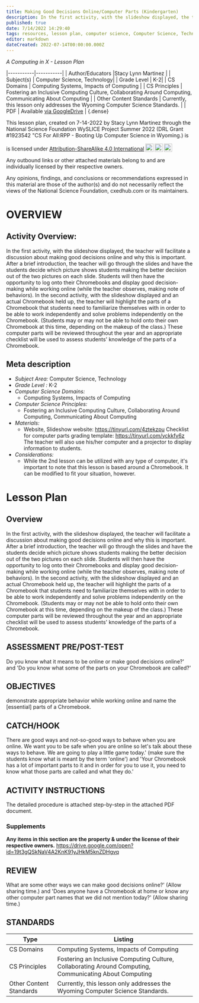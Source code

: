 ```yaml
---
title: Making Good Decisions Online/Computer Parts (Kindergarten)
description: In the first activity, with the slideshow displayed, the teacher will facilitate a discussion about making good decisions online and why this is important. After a brief introduction, the teacher will go through the slides and have the students decide which picture shows students making the better decision out of the two pictures on each slide. Students will then have the opportunity to log onto their Chromebooks and display good decision-making while working online (while the teacher observes, making note of behaviors). In the second activity, with the slideshow displayed and an actual Chromebook held up, the teacher will highlight the parts of a Chromebook that students need to familiarize themselves with in order to be able to work independently and solve problems independently on the Chromebook. (Students may or may not be able to hold onto their own Chromebook at this time, depending on the makeup of the class.) These computer parts will be reviewed throughout the year and an appropriate checklist will be used to assess students' knowledge of the parts of a Chromebook.
published: true
date: 7/14/2022 14:29:40
tags: resources, lesson plan, computer science, Computer Science, Technology 
editor: markdown
dateCreated: 2022-07-14T00:00:00.000Z
---
```

*A Computing in X - Lesson Plan*

|-----------|-----------|
| Author/Educators |Stacy Lynn Martinez |
| Subject(s) | Computer Science, Technology|
| Grade Level | K-2|
| CS Domains | Computing Systems, Impacts of Computing |
| CS Principles | Fostering an Inclusive Computing Culture, Collaborating Around Computing, Communicating About Computing |
| Other Content Standards | Currently, this lesson only addresses the Wyoming Computer Science Standards. | 
| PDF | Available [via GoogleDrive](https://drive.google.com/open?id=1q1qIYq8WVy3tE4RQT6VZ2JTTbVdLHnib) |
{.dense}






This lesson plan, created on 7-14-2022 by Stacy Lynn Martinez through the National Science Foundation WySLICE Project Summer 2022 (DRL Grant #1923542 "CS For All:RPP - Booting Up Computer Science in Wyoming.) is  <p xmlns:cc="http://creativecommons.org/ns#" >  is licensed under <a href="http://creativecommons.org/licenses/by-sa/4.0/?ref=chooser-v1" target="_blank" rel="license noopener noreferrer" style="display:inline-block;">Attribution-ShareAlike 4.0 International<img style="height:22px!important;margin-left:3px;vertical-align:text-bottom;" src="https://mirrors.creativecommons.org/presskit/icons/cc.svg?ref=chooser-v1"><img style="height:22px!important;margin-left:3px;vertical-align:text-bottom;" src="https://mirrors.creativecommons.org/presskit/icons/by.svg?ref=chooser-v1"><img style="height:22px!important;margin-left:3px;vertical-align:text-bottom;" src="https://mirrors.creativecommons.org/presskit/icons/sa.svg?ref=chooser-v1"></a></p>


Any outbound links or other attached materials belong to and are individually licensed by their respective owners. 


Any opinions, findings, and conclusions or recommendations expressed in this material are those of the author(s) and do not necessarily reflect the views of the National Science Foundation, cxedhub.com or its maintainers.


# OVERVIEW
## Activity Overview:  
In the first activity, with the slideshow displayed, the teacher will facilitate a discussion about making good decisions online and why this is important. After a brief introduction, the teacher will go through the slides and have the students decide which picture shows students making the better decision out of the two pictures on each slide. Students will then have the opportunity to log onto their Chromebooks and display good decision-making while working online (while the teacher observes, making note of behaviors). In the second activity, with the slideshow displayed and an actual Chromebook held up, the teacher will highlight the parts of a Chromebook that students need to familiarize themselves with in order to be able to work independently and solve problems independently on the Chromebook. (Students may or may not be able to hold onto their own Chromebook at this time, depending on the makeup of the class.) These computer parts will be reviewed throughout the year and an appropriate checklist will be used to assess students' knowledge of the parts of a Chromebook.
## Meta description
+ *Subject Area:* Computer Science, Technology 
+ *Grade Level :* K-2 
+ *Computer Science Domains:*
   + Computing Systems, Impacts of Computing
+ *Computer Science Principles:*
   + Fostering an Inclusive Computing Culture, Collaborating Around Computing, Communicating About Computing
+ *Materials:* 
   + Website, Slideshow website: https://tinyurl.com/4ztekzpu Checklist for computer parts grading template: https://tinyurl.com/yckkfv6z The teacher will also use his/her computer and a projector to display information to students.
+ *Considerations:*
   + While the 2nd lesson can be utilized with any type of computer, it's important to note that this lesson is based around a Chromebook. It can be modified to fit your situation, however.


# Lesson Plan
## Overview
In the first activity, with the slideshow displayed, the teacher will facilitate a discussion about making good decisions online and why this is important. After a brief introduction, the teacher will go through the slides and have the students decide which picture shows students making the better decision out of the two pictures on each slide. Students will then have the opportunity to log onto their Chromebooks and display good decision-making while working online (while the teacher observes, making note of behaviors). In the second activity, with the slideshow displayed and an actual Chromebook held up, the teacher will highlight the parts of a Chromebook that students need to familiarize themselves with in order to be able to work independently and solve problems independently on the Chromebook. (Students may or may not be able to hold onto their own Chromebook at this time, depending on the makeup of the class.) These computer parts will be reviewed throughout the year and an appropriate checklist will be used to assess students' knowledge of the parts of a Chromebook.
## ASSESSMENT PRE/POST-TEST
Do you know what it means to be online or make good decisions online?' and 'Do you know what some of the parts on your Chromebook are called?'
## OBJECTIVES
demonstrate appropriate behavior while working online and name the [essential] parts of a Chromebook.


## CATCH/HOOK
There are good ways and not-so-good ways to behave when you are online. We want you to be safe when you are online so let's talk about these ways to behave. We are going to play a little game today.' (make sure the students know what is meant by the term 'online') and 'Your Chromebook has a lot of important parts to it and in order for you to use it, you need to know what those parts are called and what they do.'


## ACTIVITY INSTRUCTIONS
The detailed procedure is attached step-by-step in the attached PDF document.


### Supplements
**Any items in this section are the property & under the license of their respective owners.**
https://drive.google.com/open?id=19t3gQSkNaV4A2KnK91yJHkM5knZDHgvq




## REVIEW
What are some other ways we can make good decisions online?' (Allow sharing time.) and 'Does anyone have a Chromebook at home or know any other computer part names that we did not mention today?' (Allow sharing time.)
## STANDARDS        
| Type | Listing | 
|-----------|-----------|
| CS Domains  | Computing Systems, Impacts of Computing|
| CS Principles   | Fostering an Inclusive Computing Culture, Collaborating Around Computing, Communicating About Computing|
| Other Content Standards | Currently, this lesson only addresses the Wyoming Computer Science Standards.  |